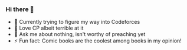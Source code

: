 ### Hi there 👋


- 🌱 Currently trying to figure my way into Codeforces
- 🤔 Love CP albeit terrible at it
- 💬 Ask me about nothing, isn't worthy of preaching yet
- ⚡ Fun fact: Comic books are the coolest among books in my opinion!
